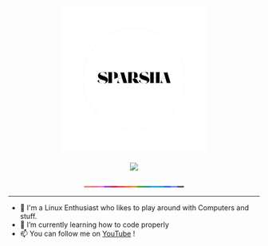 <h3 align = center>
<img align = "center" width="290" src="https://github.com/sparshabhusal/sparshabhusal/blob/main/assets/sparsha-circle.png">
</h3>

<h3 align = center>
<img src = https://readme-typing-svg.herokuapp.com?font=Poppins&weight=600&size=30&duration=2000&pause=500&color=FFFFFF&center=true&width=450&height=116&lines=Hello+!+I+am+Sparsha>
</h3>


<p align="center">
  <img src="https://raw.githubusercontent.com/JaKooLit/Hyprland-Dots/main/assets/latte.png" width="200" />
</p>

---

- 🔭 I'm a Linux Enthusiast who likes to play around with Computers and stuff.
- 🌱 I’m currently learning how to code properly
- 📫 You can follow me on [YouTube](https://www.youtube.com/@sparsha_bhusal)  !

